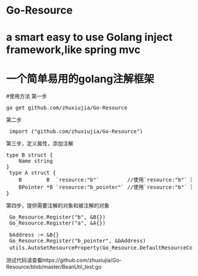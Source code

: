 # Go-Resource
# a smart easy to use Golang inject  framework,like spring mvc
# 一个简单易用的golang注解框架

#使用方法
第一步
<pre>
go get github.com/zhuxiujia/Go-Resource
</pre>
第二步
<pre>
 import ("github.com/zhuxiujia/Go-Resource")
</pre>
第三步，定义属性，添加注解
<pre>
type B struct {
	Name string
}
 type A struct {
	B        B  `resource:"b"`         //使用`resource:"b"` 注解注入对象 Annotated injection object
	BPointer *B `resource:"b_pointer"` //使用`resource:"b"` 注解注入指针对象
}
</pre>
第四步，提供需要注解的对象和被注解的对象
<pre>
 Go_Resource.Register("b", &B{})
 Go_Resource.Register("a", &A{})
 
 bAddress := &B{}
 Go_Resource.Register("b_pointer", &bAddress)
 utils.AutoSetResourceProperty(Go_Resource.DefaultResourceContext,true)//自动设置属性为注解对象
</pre>
测试代码请查看https://github.com/zhuxiujia/Go-Resource/blob/master/BeanUtil_test.go
